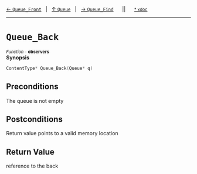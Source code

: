 [&#8592; `Queue_Front`](HTL_queue.t.h--queue--queue_front.md)&nbsp;&nbsp;&nbsp;|&nbsp;&nbsp;&nbsp;[&#8593; `Queue`](HTL_queue.t.h--queue.md)&nbsp;&nbsp;&nbsp;|&nbsp;&nbsp;&nbsp;[&#8594; `Queue_Find`](HTL_queue.t.h--queue--queue_find.md)&nbsp;&nbsp;&nbsp;&nbsp;&nbsp;&nbsp;||&nbsp;&nbsp;&nbsp;&nbsp;&nbsp;&nbsp;<small>[\* xdoc](../xdoc/HTL_queue.t.h.xmd#L65)</small>
***

# `Queue_Back`
<small>*Function* - **observers**</small>  
**Synopsis**

```cpp
ContentType* Queue_Back(Queue* q)
```
## Preconditions

The queue is not empty

## Postconditions

Return value points to a valid memory location


## Return Value

reference to the back


